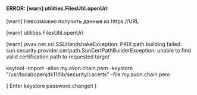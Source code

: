 #### ERROR: [warn] utilities.FilesUtil.openUrl 

[warn] Невозможно получить данные из https://URL

[warn] utilities.FilesUtil.openUrl

[warn] javax.net.ssl.SSLHandshakeException: PKIX path building failed: sun.security.provider.certpath.SunCertPathBuilderException: unable to find valid certification path to requested target


keytool -import -alias my.avon.chain.pem -keystore "/usr/local/openjdk11/lib/security/cacerts" -file my.avon.chain.pem

( Enter keystore password:changeit ) 


